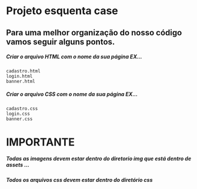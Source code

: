 # Projeto esquenta case

## Para uma melhor organização do nosso código vamos seguir alguns pontos.

##### Criar o arquivo HTML com o nome da sua página EX...

```
cadastro.html
login.html
banner.html
```

##### Criar o arquivo CSS com o nome da sua página EX...

```
cadastro.css
login.css
banner.css
```

# IMPORTANTE

##### Todas as imagens devem estar dentro do diretorio img que está dentro de assets ...

##### Todos os arquivos css devem estar dentro do diretório css

